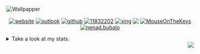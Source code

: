 ![Wallpapper](https://raw.githubusercontent.com/MouseOnTheKeys/mouse/gh-pages/static/img/bilboard.png?token=ALOTUPNV6EJJ6JF7MEXEMRS7YFBYK)

<p align="center">
<a href="https://nenadbubalo.com/" target="blank"><img align="center" src="https://img.shields.io/badge/WebPAGE-%23DC322F.svg?&style=for-the-badge&logo=Instacart&logoColor=white" alt="website" /></a> 
<a href="nenad.bubalo@outlook.com" target="blank"><img align="center" src="https://img.shields.io/badge/Outlook-0078D4?logo=microsoft-outlook&logoColor=white&style=for-the-badge " alt="outlook"/></a> 
<a href="https://github.com/MouseOnTheKeys" target="blank"><img align="center" src="https://img.shields.io/badge/github-%23100000.svg?&style=for-the-badge&logo=github&logoColor=white" alt="github" /></a>  
<a href="https://stackoverflow.com/users/11832202" target="blank"><img align="center" src="https://img.shields.io/badge/stackoverflow-FE7A16?logo=stack-overflow&logoColor=white&style=for-the-badge" alt="11832202" /></a>
<a href="https://www.xing.com/profile/Nenad_Bubalo/" target="blank"><img align="center" src="https://img.shields.io/badge/Xing-%23006567.svg?&style=for-the-badge&logo=Xing&logoColor=white" alt="xing" /></a>
<a href="https://dev.to/mouseonthekeys" target="blank"><img align="center" src="https://img.shields.io/badge/DEV.TO-%230A0A0A.svg?&style=for-the-badge&logo=dev.to&logoColor=white" /></a>
<a href="https://open.spotify.com/user/yzbyrqozdychusblaerzu2qal" target="blank"><img align="center" src="https://img.shields.io/badge/spotify-%231ED760.svg?&style=for-the-badge&logo=spotify&logoColor=white " alt="MouseOnTheKeys"/></a>
<a href="https://fb.com/nenad.bubalo" target="blank"><img align="center" src="https://img.shields.io/badge/FB-%231877F2.svg?&style=for-the-badge&logo=facebook&logoColor=white" alt="nenad.bubalo"/></a></p>

  


<details>
<summary>Take a look at my stats:</summary>
<br>
<img src="https://github-readme-stats.vercel.app/api?username=MouseOnTheKeys&show_icons=true&theme=material-palenight"> 
<img src="https://github-readme-stats.vercel.app/api/top-langs/?username=MouseOnTheKeys&layout=compact&show_icons=true&theme=material-palenight">
<img src="https://github-readme-stats.vercel.app/api/wakatime?username=mouseonthekeys&layout=compact&show_icons=true&theme=material-palenight">
</details>

<img align="right" src="https://profile-counter.glitch.me/MouseOnTheKeys/count.svg">

<!--
**MouseOnTheKeys/MouseOnTheKeys** is a ✨ _special_ ✨ repository because its `README.md` (this file) appears on your GitHub profile.


<p align="left"><h3 align="left">Languages and Tools:
<a href="https://www.python.org" target="_blank"> <img src="https://devicons.github.io/devicon/devicon.git/icons/python/python-original.svg" alt="python" width="30" height="30"/> </a> 
<a href="https://www.scala-lang.org" target="_blank"> <img src="https://devicons.github.io/devicon/devicon.git/icons/scala/scala-original-wordmark.svg" alt="scala" width="30" height="30"/> </a> 
<a href="https://www.cprogramming.com/" target="_blank"> <img src="https://devicons.github.io/devicon/devicon.git/icons/c/c-original.svg" alt="c" width="30" height="30"/> </a> 
<a href="https://scikit-learn.org/" target="_blank"> <img src="https://upload.wikimedia.org/wikipedia/commons/0/05/Scikit_learn_logo_small.svg" alt="scikit_learn" width="30" height="30"/> </a> 
<a href="https://hadoop.apache.org/" target="_blank"> <img src="https://www.vectorlogo.zone/logos/apache_hadoop/apache_hadoop-icon.svg" alt="hadoop" width="30" height="30"/> </a> 
<a href="https://www.postgresql.org" target="_blank"> <img src="https://devicons.github.io/devicon/devicon.git/icons/postgresql/postgresql-original-wordmark.svg" alt="postgresql" width="30" height="30"/> </a> 
<a href="https://www.mysql.com/" target="_blank"> <img src="https://devicons.github.io/devicon/devicon.git/icons/mysql/mysql-original-wordmark.svg" alt="mysql" width="30" height="30"/> </a> 
<a href="https://www.sqlite.org/" target="_blank"> <img src="https://www.vectorlogo.zone/logos/sqlite/sqlite-icon.svg" alt="sqlite" width="30" height="30"/> </a>
<a href="https://www.djangoproject.com/" target="_blank"> <img src="https://devicons.github.io/devicon/devicon.git/icons/django/django-original.svg" alt="django" width="30" height="30"/> </a> 
<a href="https://flask.palletsprojects.com/" target="_blank"> <img src="https://www.vectorlogo.zone/logos/pocoo_flask/pocoo_flask-icon.svg" alt="flask" width="30" height="30"/> </a> 
<a href="https://www.linux.org/" target="_blank"> <img src="https://devicons.github.io/devicon/devicon.git/icons/linux/linux-original.svg" alt="linux" width="30" height="30"/> </a> 
<a href="https://git-scm.com/" target="_blank"> <img src="https://www.vectorlogo.zone/logos/git-scm/git-scm-icon.svg" alt="git" width="30" height="30"/> </a> 
<a href="https://www.w3schools.com/css/" target="_blank"> <img src="https://devicons.github.io/devicon/devicon.git/icons/css3/css3-original-wordmark.svg" alt="css3" width="30" height="30"/> </a> 
<a href="https://www.w3.org/html/" target="_blank"> <img src="https://devicons.github.io/devicon/devicon.git/icons/html5/html5-original-wordmark.svg" alt="html5" width="30" height="30"/> </a> 
<a href="https://jekyllrb.com/" target="_blank"> <img src="https://www.vectorlogo.zone/logos/jekyllrb/jekyllrb-icon.svg" alt="jekyll" width="30" height="30"/> </a> 
<a href="https://cloud.google.com" target="_blank"> <img src="https://www.vectorlogo.zone/logos/google_cloud/google_cloud-icon.svg" alt="gcp" width="30" height="30"/> </a> 
<a href="https://www.docker.com/" target="_blank"> <img src="https://devicons.github.io/devicon/devicon.git/icons/docker/docker-original-wordmark.svg" alt="docker" width="30" height="30"/> </a> 
<a href="https://www.mathworks.com/" target="_blank"> <img src="https://raw.githubusercontent.com/simple-icons/simple-icons/master/icons/mathworks.svg" alt="matlab" width="30" height="30"/> </a> </h3>

Here are some ideas to get you started:

- 🔭 I’m currently working on ...
- 🌱 I’m currently learning ...
- 👯 I’m looking to collaborate on ...
- 🤔 I’m looking for help with ...
- 💬 Ask me about ...
- 📫 How to reach me: ...
- 😄 Pronouns: ...
- ⚡ Fun fact: ...
-->
